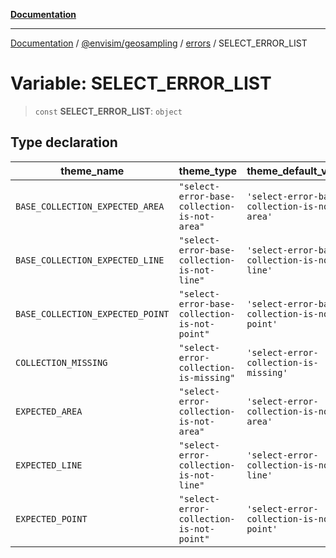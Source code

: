 [**Documentation**](../../../../README.md)

---

[Documentation](../../../../README.md) / [@envisim/geosampling](../../README.md) / [errors](../README.md) / SELECT_ERROR_LIST

# Variable: SELECT_ERROR_LIST

> `const` **SELECT_ERROR_LIST**: `object`

## Type declaration

| theme_name                                                                   | theme_type                                    | theme_default_value                           |
| ---------------------------------------------------------------------------- | --------------------------------------------- | --------------------------------------------- |
| <a id="base_collection_expected_area"></a> `BASE_COLLECTION_EXPECTED_AREA`   | `"select-error-base-collection-is-not-area"`  | `'select-error-base-collection-is-not-area'`  |
| <a id="base_collection_expected_line"></a> `BASE_COLLECTION_EXPECTED_LINE`   | `"select-error-base-collection-is-not-line"`  | `'select-error-base-collection-is-not-line'`  |
| <a id="base_collection_expected_point"></a> `BASE_COLLECTION_EXPECTED_POINT` | `"select-error-base-collection-is-not-point"` | `'select-error-base-collection-is-not-point'` |
| <a id="collection_missing"></a> `COLLECTION_MISSING`                         | `"select-error-collection-is-missing"`        | `'select-error-collection-is-missing'`        |
| <a id="expected_area"></a> `EXPECTED_AREA`                                   | `"select-error-collection-is-not-area"`       | `'select-error-collection-is-not-area'`       |
| <a id="expected_line"></a> `EXPECTED_LINE`                                   | `"select-error-collection-is-not-line"`       | `'select-error-collection-is-not-line'`       |
| <a id="expected_point"></a> `EXPECTED_POINT`                                 | `"select-error-collection-is-not-point"`      | `'select-error-collection-is-not-point'`      |
